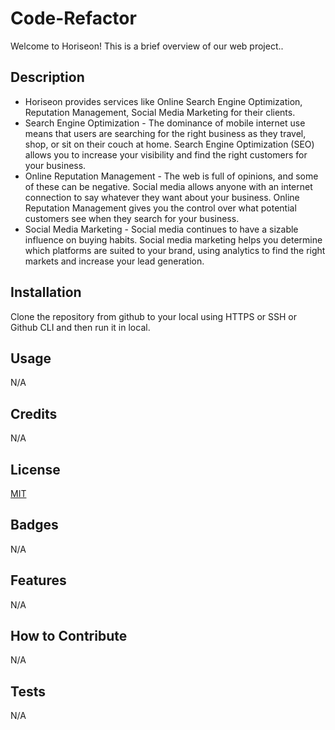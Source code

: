 # Code-Refactor
Welcome to Horiseon! This is a brief overview of our web project..

## Description

- Horiseon provides services like Online Search Engine Optimization, Reputation Management, Social Media Marketing for their clients.
- Search Engine Optimization - The dominance of mobile internet use means that users are searching for the right business as they travel, shop, or sit on their couch at home. Search Engine Optimization (SEO) allows you to increase your visibility and find the right customers for your business.
- Online Reputation Management - The web is full of opinions, and some of these can be negative. Social media allows anyone with an internet connection to say whatever they want about your business. Online Reputation Management gives you the control over what potential customers see when they search for your business.
- Social Media Marketing - Social media continues to have a sizable influence on buying habits. Social media marketing helps you determine which platforms are suited to your brand, using analytics to find the right markets and increase your lead generation. 

## Installation

Clone the repository from github to your local using HTTPS or SSH or Github CLI and then run it in local.

## Usage
N/A

## Credits

N/A

## License

[MIT](https://choosealicense.com/licenses/mit/)

## Badges

N/A

## Features

N/A

## How to Contribute

N/A

## Tests

N/A